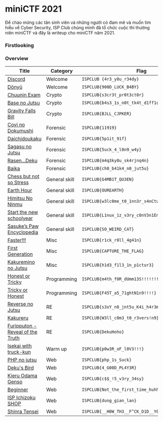 # miniCTF 2021

Để chào mừng các tân sinh viên và những người có đam mê và muốn tìm hiểu về Cyber Security, ISP Club chúng mình đã tổ chức cuộc thi thường niên miniCTF và đây là writeup cho miniCTF năm 2021.

### Firstlooking  

### Overview
 | Title | Category | Flag
 | ------ | ------  | ------ |
 | [Discord](#) | Welcome |  `ISPCLUB {4r3_y0u_r34dy}` |
 | [Dōnyū](#) | Welcome | `ISPCLUB{900D_LUCK_B4BY}` |
 | [Chuunin Exam](#) |	Crypto	| `ISPCLUB{s3cr3t_pr0t3ct0r}` |
 | [Base no Jutsu](#) | Crypto |  `ISPCLUB{b4s3_1s_n0t_tk4t_d1ff1cult}` |
 | [Gravity Falls Bill](#) | Crypto |  `ISPCLUB{BJLL_CJPKER}` |
 | [Covi no Dokumushi](#) | Forensic | `ISPCLUB{11919}` |
 | [Daichidoukaku](#)| Forensic |  `ISPCLUB{5p1it_91f}` |
 | [Sagasu no Jutsu](#) | Forensic |  `ISPCLUB{5uck_4_l0n9_w4y}` |
 | [Rasen...Deku](#) | Forensic |`ISPCLUB{m4q3ky0u_sk4rjnq4n}` |
 | [Baika](#) | Forensic |  `ISPCLUB{ch0_b41k4_n0_jut5u}` |
 | [Chess but not so Stress](#) |General skill|`ISPCLUB{G4MB1T_QU3EN}` |
 | [Earth Hour](#) | General skill| `ISPCLUB{OUREARTH}` |
 | [Himitsu No Ninmu](/miniCTF2021/miniCTF2021_file/himitsu-no-nimu/README.md) | General skill| `ISPCLUB{w3lc0me_t0_1nn3r_s4nCtuM}` |
 | [Start the new schoolyear](#) | General skill |`ISPCLUB{L1nux_1z_v3ry_c0nV3n1EnT}` |
 | [Sasuke’s Paw Encyclopedia](#) | General skill | `ISPCLUB{SO_WEIRD_CAT}` |
 | [Faster!!!](#) |Misc | `ISPCLUB{r1ck_r0ll_4g41n}`|
 | [First Generation](#) | 	Misc | `ISPCLUB{CAPTURE_THE_FLAG}` |
 | [Kakuremino no Jutsu](#) | Misc |`ISPCLUB{h1d3_f1l3_1n_p1ctur3}`|
 | [Honest or Tricky](#) | Programming | `ISPCLUB{m4th_f0R_dUmm13S!!!!!!!}` |  
 | [Tricky or Honest](#) | Programming | `ISPCLUB{F45T_a5_71ghtN1n9!!!!}` |
 | [Reverse no Jutsu](#) | RE |`ISPCLUB{s3xY_n0_jnt5u_K4i_h4r3m}` |
 | [Kakureru](#) | RE |`ISPCLUB{W3ll_c0m3_t0_r3vers!n9}` |
 | [Furipputon - Reveal of the Truth](#) | RE  |`ISPCLUB{DekuHoho}`|
 | [Isekai with truck-kun](#) | Warm up |`ISPCLUB{p0w3R_oF_l0V3!!!}`|
 | [PHP no jutsu](#) | Web | `ISPCLUB{php_1s_Suck}`|
 | [Deku's Bird](#)  | Web | `ISPCLUB{4_G00D_PL4Y3R}`|
 | [Kieru Odama Genso](#) | Web | `ISPCLUB{c$$_!5_v3ry_34sy}`|
 | [Beginner](#) | Web | `ISPCLUB{Not_the_first_time_huhh??}`|
 | [ISP Ichizoku SHOP](#) | Web | `ISPCLUB{dung_gian_lan}`|
 | [Shinra Tensei](#) | Web | `ISPCLUB{__H0W_TH3__F^CK_D1D__Y0U_93t__F14G_????}`|

